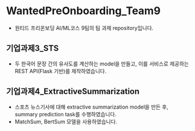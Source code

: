 # WantedPreOnboarding_Team9

- 원티드 프리온보딩 AI/ML코스 9팀의 팀 과제 repository입니다.

## 기업과제3_STS

- 두 한국어 문장 간의 유사도를 계산하는 model을 만들고, 이를 서비스로 제공하는 REST API(Flask 기반)를 제작하였습니다.

## 기업과제4_ExtractiveSummarization

- 스포츠 뉴스기사에 대해 extractive summarization model을 만든 후, summary prediction task를 수행하였습니다.
- MatchSum, BertSum 모델을 사용하였습니다.
